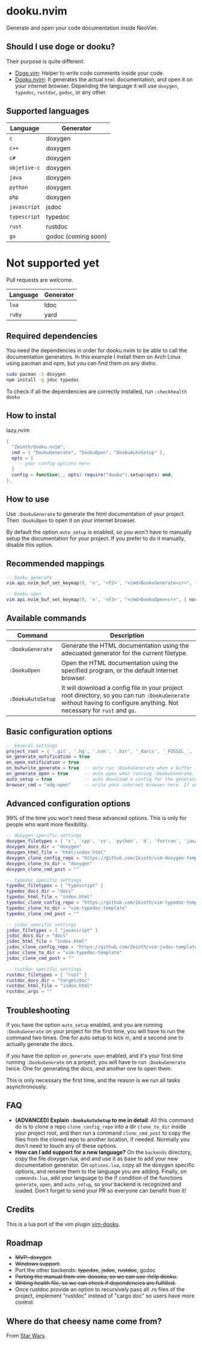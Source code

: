 # dooku.nvim
Generate and open your code documentation inside NeoVim.

## Should I use doge or dooku?
Their purpose is quite different:

* [Doge.vim](https://github.com/kkoomen/vim-doge): Helper to write code comments inside your code.
* [Dooku.nvim](https://github.com/Zeioth/dooku.nvim): It generates the actual `html` documentation, and open it on your internet browser. Depending the language it will use `doxygen`, `typedoc`, `rustdoc`, `godoc`, or any other.


## Supported languages 

| Language | Generator |
|--|--|
| `c` | doxygen |
| `c++` | doxygen |
| `c# `| doxygen |
| `objetive-c` | doxygen |
| `java` | doxygen | 
| `python` | doxygen |
| `php` | doxygen |
| `javascript` | jsdoc |
| `typescript` | typedoc |
| `rust` | rustdoc |
| `go`| godoc (coming soon) |

# Not supported yet
Pull requests are welcome.

| Language | Generator |
|--|--|
| `lua` | ldoc |
| `ruby` | yard |

## Required dependencies
You need the dependencies in order for dooku.nvim to be able to call the documentation generators. In this example I install them on Arch Linux using pacman and npm, but you can find them on any distro.
```sh
sudo pacman -S doxygen
npm install -g jdoc typedoc
```
To check if all the dependencies are correctly installed, run `:checkhealth dooku`

## How to instal
lazy.nvim
```lua
{
  "Zeioth/dooku.nvim",
  cmd = { "DookuGenerate", "DookuOpen", "DookuAutoSetup" },
  opts = {
    -- your config options here
  }
  config = function(_, opts) require("dooku").setup(opts) end,
},
```
## How to use
Use `:DookuGenerate` to generate the html documentation of your project. Then `:DookuOpen` to open it on your internet browser. 

By default the option `auto_setup` is enabled, so you won't have to manually setup the documentation for your project. If you prefer to do it manually, disable this option.

## Recommended mappings
```lua
-- Dooku generate
vim.api.nvim_buf_set_keymap(0, 'n', '<F2>', "<cmd>DookuGenerate<cr>", { noremap = true, silent = true })

-- Dooku open
vim.api.nvim_buf_set_keymap(0, 'n', '<F3>', "<cmd>DookuOpen<cr>", { noremap = true, silent = true })
```

## Available commands
| Command | Description|
|--|--|
| `:DookuGenerate` | Generate the HTML documentation using the adecuated generator for the current filetype. |
| `:DookuOpen` | Open the HTML documentation using the specified program, or the default internet browser. |
| `:DookuAutoSetup` | It will download a config file in your project root directory, so you can run `:DookuGenerate` without having to configure anything. Not necessary for `rust` and `go`. |

## Basic configuration options
```lua
-- General settings
project_root = { '.git', '.hg', '.svn', '.bzr', '_darcs', '_FOSSIL_', '.fslckout' } -- when one of these files is found, consider the directory the project root. Search starts from the current buffer.
on_generate_notification = true
on_open_notification = true
on_bufwrite_generate = true  -- auto run :DookuGenerate when a buffer is written.
on_generate_open = true      -- auto open when running :DookuGenerate. This options is not triggered by on_bufwrite_generate.
auto_setup = true            -- auto download a config for the generator if it doesn't exist in the project.
browser_cmd = "xdg-open"     -- write your internet browser here. If unset, it will attempt to detect it automatically.
```

## Advanced configuration options
99% of the time you won't need these advanced options. This is only for people who want more flexibility.

``` lua
-- doxygen specific settings
doxygen_filetypes = { 'c', 'cpp', 'cs', 'python', 'd', 'fortran', 'java', 'perl', 'vhdl', 'objc', 'php' } -- for this filetypes use doxygen
doxygen_docs_dir = "doxygen"                                                     -- the doxigen dir.
doxygen_html_file = "html/index.html"                                            -- html file to open with :DookuOpen. This path starts in doxygen_docs_dir, instead of the root directory.
doxygen_clone_config_repo = "https://github.com/Zeioth/vim-doxygen-template.git" -- repo to clone if auto_setup.
doxygen_clone_to_dir = "doxygen"                                                 -- clone into this dir.
doxygen_clone_cmd_post = ""                                                      -- runs a command after cloning.

-- typedoc specific settings
typedoc_filetypes = { "typescript" }                                             -- for this filetypes use typedoc
typedoc_docs_dir = "docs"                                                        -- the typedoc dir.
typedoc_html_file = "index.html"                                                 -- html file to open with :DookuOpen. This path starts in typedoc_docs_dir, instead of the root directory.
typedoc_clone_config_repo = "https://github.com/Zeioth/vim-typedoc-template.git" -- repo to clone if auto_setup.
typedoc_clone_to_dir = "vim-typedoc-template"                                    -- clone into this dir.
typedoc_clone_cmd_post = ""                                                      -- runs a command after cloning. If you set this option manually, make sure you copy 'typedoc.json' from 'typedoc_clone_to_dir', into the root directory here.

-- jsdoc specific settings
jsdoc_filetypes = { "javascript" }                                             -- for this filetypes use jsdoc
jsdoc_docs_dir = "docs"                                                        -- the typedoc dir.
jsdoc_html_file = "index.html"                                                 -- html file to open with :DookuOpen. This path starts in jsdoc_docs_dir, instead of the root directory.
jsdoc_clone_config_repo = "https://github.com/Zeioth/vim-jsdoc-template.git"   -- repo to clone if auto_setup.
jsdoc_clone_to_dir = "vim-typedoc-template"                                    -- clone into this dir.
jsdoc_clone_cmd_post = ""                                                      -- runs a command after cloning. If you set this option manually, make sure you copy 'typedoc.json' from 'typedoc_clone_to_dir', into the root directory here.

-- rustdoc specific settings
rustdoc_filetypes = { "rust" }                                                 -- for this filetypes use rustdoc
rustdoc_docs_dir = "target/doc"                                                -- the rustdoc dir. for rust, this options is only for opening the docs. If you want to change the location where the target directory is created, use the option rustdoc_args.
rustdoc_html_file = "index.html"                                               -- html file to open with :DookuOpen. This path starts in rustdoc_docs_dir/crate_name, instead of the root directory. crate_name value will be the name of the project root.
rustdoc_args = ""                                                              -- optional args to pass to "cargo doc"
```

## Troubleshooting
If you have the option `auto_setup` enabled, and you are running `:DookuGenerate` on your project for the first time, you will have to run the command two times. One for auto setup to kick in, and a second one to actually generate the docs.

If you have the option `on_generate_open` enabled, and it's your first time running `:DookuGenerate` on a project, you will have to run `:DookuGenerate` twice. One for generating the docs, and another one to open them.

This is only necessary the first time, and the reason is we run all tasks asynchronously.

## FAQ
* **(ADVANCED) Explain `:DookuAutoSetup` to me in detail**: All this command do is to clone a repo `clone_config_repo` into a dir `clone_to_dir` inside your project root, and then run a command `clone_cmd_post` to copy the files from the cloned repo to another location, if needed. Normally you don't need to touch any of these options.
* **How can I add support for a new language?** On the `backends` directory, copy the file doxygen.lua, and and use it as base to add your new documentation generator. On `options.lua`, copy all the doxygen specific options, and rename them to the language you are adding. Finally, on `commands.lua`, add your language to the if condition of the functions `generate`, `open`, and `auto_setup`, so your backend is recognized and loaded. Don't forget to send your PR so everyone can benefit from it!

## Credits
This is a lua port of the vim plugin [vim-dooku](https://github.com/Zeioth/vim-dooku).

## Roadmap
* ~~MVP: doxygen~~
* ~~Windows support.~~
* Port the other backends: ~~typedoc~~, ~~jsdoc~~, ~~rustdoc~~, godoc
* ~~Porting the manual from vim-doooku, so we can use :help dooku.~~
* ~~Writing health file, so we can check if dependencies are fulfilled.~~
* Once rustdoc provide an option to recursively pass all .rs files of the project, implement "rustdoc" instead of "cargo doc" so users have more control.

## Where do that cheesy name come from?
From [Star Wars](https://starwars.fandom.com/wiki/Dooku).
